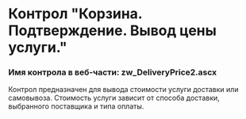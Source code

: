 ﻿---
description: 2.4.11.0
---
# Контрол "Корзина. Подтверждение. Вывод цены услуги."
### Имя контрола в веб-части: zw_DeliveryPrice2.ascx
Контрол предназначен для вывода стоимости услуги доставки или самовывоза. Стоимость услуги зависит от способа доставки, выбранного поставщика и типа оплаты.
